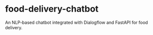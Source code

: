 # food-delivery-chatbot
An NLP-based chatbot integrated with Dialogflow and FastAPI for food delivery.
